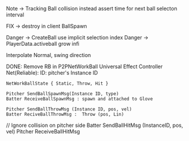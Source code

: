 Note -> Tracking Ball collision instead assert time for next ball selecton interval

FIX -> destroy in client BallSpawn

Danger -> CreateBall use implicit selection index
Danger -> PlayerData.activeball grow infi

Interpolate Normal, swing direction


DONE:
Remove RB in P2PNetWorkBall
Universal Effect Controller
Net(Reliable):
    ID: pitcher's Instance ID

    NetWorkBallState { Static, Throw, Hit }

    Pitcher SendBallSpawnMsg(Instance ID, type)
    Batter ReceiveBallSpawnMsg : spawn and attached to Glove

    Pitcher SendBallThrowMsg (Instance ID, pos, vel)
    Batter ReciveBallThrowMsg :  Throw (pos, Lin)

//  Ignore collision on pitcher side
    Batter SendBallHitMsg (InstanceID, pos, vel)
    Pitcher ReceiveBallHitMsg
    

